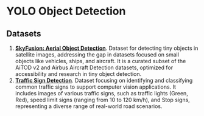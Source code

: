 # YOLO Object Detection

## Datasets
1. [**SkyFusion: Aerial Object Detection**](https://www.kaggle.com/datasets/kailaspsudheer/tiny-object-detection). Dataset for detecting tiny objects in satellite images, addressing the gap in datasets focused on small objects like vehicles, ships, and aircraft. It is a curated subset of the AiTOD v2 and Airbus Aircraft Detection datasets, optimized for accessibility and research in tiny object detection.
2. [**Traffic Sign Detection**](https://www.kaggle.com/datasets/pkdarabi/cardetection). Dataset focusing on identifying and classifying common traffic signs to support computer vision applications. It includes images of various traffic signs, such as traffic lights (Green, Red), speed limit signs (ranging from 10 to 120 km/h), and Stop signs, representing a diverse range of real-world road scenarios.
